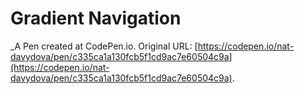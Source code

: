 # Gradient Navigation
 _A Pen created at CodePen.io. Original URL: [https://codepen.io/nat-davydova/pen/c335ca1a130fcb5f1cd9ac7e60504c9a](https://codepen.io/nat-davydova/pen/c335ca1a130fcb5f1cd9ac7e60504c9a).

 